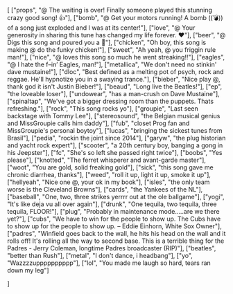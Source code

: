 [
	["props", "@ The waiting is over! Finally someone played this stunning crazy good song! :thumbsup:"],
	["bomb", "@ Get your motors running! A bomb ((💣)) of a song just exploded and I was at its center!"],
	["love", "@ Your generosity in sharing this tune has changed my life forever. :heart:"],
	["beer", "@ Digs this song and poured you a :beer:"],
	["chicken", "Oh boy, this song is making @ do the funky chicken!"],
	["sweet", "Ah yeah, @ you friggin rule man!"],
	["nice", "@ loves this song so much he went streaking!!"],
	["eagles", "@ I hate the f–in’ Eagles, man!"],
	["metallica", "We don't need no stinkin' dave mustaine!"],
	["dloc", "Best defined as a melting pot of psych, rock and reggae. He'll hypnotize you in a swaying trance."],
	["bieber", "Nice play @, thank god it isn't Justin Bieber!"],
	["beaud", "Long live the Beatles!"],
	["ep", "the loveable loser"],
	["undowear", "has a man-crush on Dave Mustaine"],
	["spinaltap", "We've got a bigger dressing room than the puppets. Thats refreshing."],
	["rock", "This song rocks yo"],
	["groupie", "Last seen backstage with Tommy Lee"],
	["stereosound", "the Belgian musical genius and MissGroupie calls him daddy"],
	["fub", "closet Prog fan and MissGroupie's personal boytoy"],
	["lucas", "bringing the sickest tunes from Brasil"],
	["pedia", "rockin the joint since 2014"],
	["garyw", "the plug historian and yacht rock expert"],
	["scooter", "a 20th century boy, banging a gong in his Jeepster"],
	["fc", "She's so left she passed right twice"],
	["boobs", "Yes please"],
	["knotted", "The ferret whisperer and avant-garde master"],
	["woot", "You are gold, solid freaking gold"],
	["sick", "this song gave me chronic diarrhea, thanks"],
	["weed", "roll it up, light it up, smoke it up"],
	["hellyeah", "Nice one @, your ok in my book"],
	["isles", "the only team worse is the Cleveland Browns"],
	["cards", "the Yankees of the NL"],
	["baseball", "One, two, three strikes yerrrr out at the ole ballgame"],
	["yogi", "It's like deja vu all over again"],
	["drunk", "One tequila, two tequila, three tequila, FLOOR!"],
	["plug", "Probably in maintenance mode.....are we there yet?"],
	["cubs", "We have to win for the people to show up. The Cubs have to show up for the people to show up. – Eddie Einhorn, White Sox Owner"],
	["padres", "Winfield goes back to the wall, he hits his head on the wall and it rolls off! It's rolling all the way to second base. This is a terrible thing for the Padres - Jerry Coleman, longtime Padres broadcaster (RIP)"],
	["beatles", "better than Rush"],
	["metal", "I don't dance, i headbang"],
	["yo", "Wazzzzupppppppppp"],
	["lol", "You made me laugh so hard, tears ran down my leg"]
	
]
